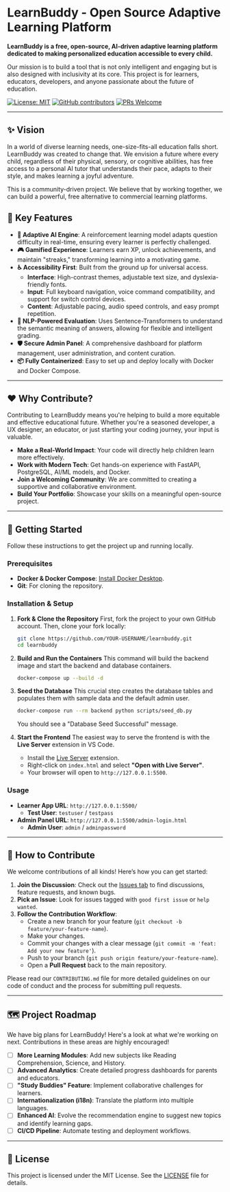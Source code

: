 # LearnBuddy - Open Source Adaptive Learning Platform

 <!-- It's highly recommended to create a hero image/logo and upload it -->


**LearnBuddy is a free, open-source, AI-driven adaptive learning platform dedicated to making personalized education accessible to every child.**

Our mission is to build a tool that is not only intelligent and engaging but is also designed with inclusivity at its core. This project is for learners, educators, developers, and anyone passionate about the future of education.

[![License: MIT](https://img.shields.io/badge/License-MIT-yellow.svg)](https://opensource.org/licenses/MIT)
[![GitHub contributors](https://img.shields.io/github/contributors/tripathiji1312/learnbuddy.svg)](https://gitHub.com/tripathiji1312/learn_buddy/graphs/contributors/)
[![PRs Welcome](https://img.shields.io/badge/PRs-welcome-brightgreen.svg?style=flat-square)](http://makeapullrequest.com)

---

## ✨ Vision

In a world of diverse learning needs, one-size-fits-all education falls short. LearnBuddy was created to change that. We envision a future where every child, regardless of their physical, sensory, or cognitive abilities, has free access to a personal AI tutor that understands their pace, adapts to their style, and makes learning a joyful adventure.

This is a community-driven project. We believe that by working together, we can build a powerful, free alternative to commercial learning platforms.

## 🚀 Key Features

*   **🧠 Adaptive AI Engine**: A reinforcement learning model adapts question difficulty in real-time, ensuring every learner is perfectly challenged.
*   **🎮 Gamified Experience**: Learners earn XP, unlock achievements, and maintain "streaks," transforming learning into a motivating game.
*   **♿ Accessibility First**: Built from the ground up for universal access.
    *   **Interface**: High-contrast themes, adjustable text size, and dyslexia-friendly fonts.
    *   **Input**: Full keyboard navigation, voice command compatibility, and support for switch control devices.
    *   **Content**: Adjustable pacing, audio speed controls, and easy prompt repetition.
*   **🤖 NLP-Powered Evaluation**: Uses Sentence-Transformers to understand the semantic meaning of answers, allowing for flexible and intelligent grading.
*   **🛡️ Secure Admin Panel**: A comprehensive dashboard for platform management, user administration, and content curation.
*   **📦 Fully Containerized**: Easy to set up and deploy locally with Docker and Docker Compose.

---

## ❤️ Why Contribute?

Contributing to LearnBuddy means you're helping to build a more equitable and effective educational future. Whether you're a seasoned developer, a UX designer, an educator, or just starting your coding journey, your input is valuable.

*   **Make a Real-World Impact**: Your code will directly help children learn more effectively.
*   **Work with Modern Tech**: Get hands-on experience with FastAPI, PostgreSQL, AI/ML models, and Docker.
*   **Join a Welcoming Community**: We are committed to creating a supportive and collaborative environment.
*   **Build Your Portfolio**: Showcase your skills on a meaningful open-source project.

---

## 🚀 Getting Started

Follow these instructions to get the project up and running locally.

### Prerequisites

*   **Docker & Docker Compose**: [Install Docker Desktop](https://www.docker.com/products/docker-desktop).
*   **Git**: For cloning the repository.

### Installation & Setup

1.  **Fork & Clone the Repository**
    First, fork the project to your own GitHub account. Then, clone your fork locally:
    ```bash
    git clone https://github.com/YOUR-USERNAME/learnbuddy.git
    cd learnbuddy
    ```

2.  **Build and Run the Containers**
    This command will build the backend image and start the backend and database containers.
    ```bash
    docker-compose up --build -d
    ```

3.  **Seed the Database**
    This crucial step creates the database tables and populates them with sample data and the default admin user.
    ```bash
    docker-compose run --rm backend python scripts/seed_db.py
    ```
    You should see a "Database Seed Successful" message.

4.  **Start the Frontend**
    The easiest way to serve the frontend is with the **Live Server** extension in VS Code.
    *   Install the [Live Server](https://marketplace.visualstudio.com/items?itemName=ritwickdey.LiveServer) extension.
    *   Right-click on `index.html` and select **"Open with Live Server"**.
    *   Your browser will open to `http://127.0.0.1:5500`.

### Usage

*   **Learner App URL**: `http://127.0.0.1:5500/`
    *   **Test User**: `testuser` / `testpass`
*   **Admin Panel URL**: `http://127.0.0.1:5500/admin-login.html`
    *   **Admin User**: `admin` / `adminpassword`

---

## 🤝 How to Contribute

We welcome contributions of all kinds! Here’s how you can get started:

1.  **Join the Discussion**: Check out the [Issues tab](https://github.com/your-username/learnbuddy/issues) to find discussions, feature requests, and known bugs.
2.  **Pick an Issue**: Look for issues tagged with `good first issue` or `help wanted`.
3.  **Follow the Contribution Workflow**:
    *   Create a new branch for your feature (`git checkout -b feature/your-feature-name`).
    *   Make your changes.
    *   Commit your changes with a clear message (`git commit -m 'feat: Add your new feature'`).
    *   Push to your branch (`git push origin feature/your-feature-name`).
    *   Open a **Pull Request** back to the main repository.

Please read our `CONTRIBUTING.md` file for more detailed guidelines on our code of conduct and the process for submitting pull requests.

---

## 🗺️ Project Roadmap

We have big plans for LearnBuddy! Here's a look at what we're working on next. Contributions in these areas are highly encouraged!

*   [ ] **More Learning Modules**: Add new subjects like Reading Comprehension, Science, and History.
*   [ ] **Advanced Analytics**: Create detailed progress dashboards for parents and educators.
*   [ ] **"Study Buddies" Feature**: Implement collaborative challenges for learners.
*   [ ] **Internationalization (i18n)**: Translate the platform into multiple languages.
*   [ ] **Enhanced AI**: Evolve the recommendation engine to suggest new topics and identify learning gaps.
*   [ ] **CI/CD Pipeline**: Automate testing and deployment workflows.

---

## 📜 License

This project is licensed under the MIT License. See the [LICENSE](LICENSE) file for details.